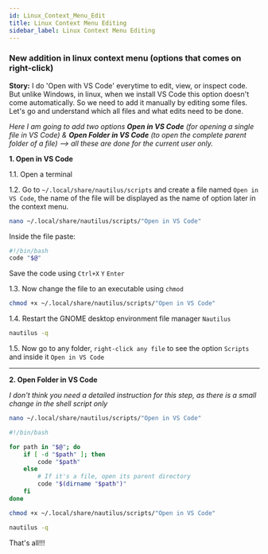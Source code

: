 ```yaml
---
id: Linux_Context_Menu_Edit
title: Linux Context Menu Editing
sidebar_label: Linux Context Menu Editing
---
```


### New addition in linux context menu (options that comes on right-click)

**Story:** I do 'Open with VS Code' everytime to edit, view, or inspect code. But unlike Windows, in linux, when we install VS Code this option doesn't come automatically. So we need to add it manually by editing some files. Let's go and understand which all files and what edits need to be done.

_Here I am going to add two options **Open in VS Code** (for opening a single file in VS Code) & **Open Folder in VS Code** (to open the complete parent folder of a file) --> all these are done for the current user only._

**1. Open in VS Code**

1.1. Open a terminal

1.2. Go to `~/.local/share/nautilus/scripts` and create a file named `Open in VS Code`, the name of the file will be displayed as the name of option later in the context menu.

```bash
nano ~/.local/share/nautilus/scripts/"Open in VS Code"
```

Inside the file paste:

```bash
#!/bin/bash
code "$@"
```

Save the code using `Ctrl+X` `Y` `Enter`

1.3. Now change the file to an executable using `chmod`

```bash
chmod +x ~/.local/share/nautilus/scripts/"Open in VS Code"
```

1.4. Restart the GNOME desktop environment file manager `Nautilus`

```bash
nautilus -q
```
1.5. Now go to any folder, `right-click any file` to see the option `Scripts` and inside it `Open in VS Code` 

---

**2. Open Folder in VS Code**

_I don't think you need a detailed instruction for this step, as there is a small change in the shell script only_

```bash
nano ~/.local/share/nautilus/scripts/"Open in VS Code"

#!/bin/bash

for path in "$@"; do
    if [ -d "$path" ]; then
        code "$path"
    else
        # If it's a file, open its parent directory
        code "$(dirname "$path")"
    fi
done

chmod +x ~/.local/share/nautilus/scripts/"Open in VS Code"

nautilus -q
```

That's all!!!
